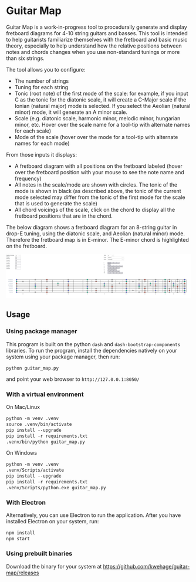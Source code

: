 # Guitar Map

Guitar Map is a work-in-progress tool to procedurally generate and display fretboard diagrams for 4-10 string guitars and basses. This tool is intended to help guitarists familiarize themselves with the fretboard and basic music theory, especially to help understand how the relative positions between notes and chords changes when you use non-standard tunings or more than six strings. 

The tool allows you to configure:
* The number of strings
* Tuning for each string
* Tonic (root note) of the first mode of the scale: for example, if you input C as the tonic for the diatonic scale, it will create a C-Major scale if the Ionian (natural major) mode is selected. If you select the Aeolian (natural minor) mode, it will generate an A minor scale. 
* Scale (e.g. diatonic scale, harmonic minor, melodic minor, hungarian minor, etc. Hover over the scale name for a tool-tip with alternate names for each scale) 
* Mode of the scale (hover over the mode for a tool-tip with alternate names for each mode)

From those inputs it displays:
* A fretboard diagram with all positions on the fretboard labeled (hover over the fretboard position with your mouse to see the note name and frequency)
* All notes in the scale/mode are shown with circles. The tonic of the mode is shown in black (as described above, the tonic of the current mode selected may differ from the tonic of the first mode for the scale that is used to generate the scale)
* All chord voicings of the scale, click on the chord to display all the fretboard positions that are in the chord.

The below diagram shows a fretboard diagram for an 8-string guitar in drop-E tuning, using the diatonic scale, and Aeolian (natural minor) mode. Therefore the fretboard map is in E-minor. The E-minor chord is highlighted on the fretboard.

![fretboard](doc/fretboard.png)

## Usage
### Using package manager
This program is built on the python `dash` and `dash-bootstrap-components` libraries. To run the program, install the dependencies natively on your system using your package manager, then run:
```
python guitar_map.py
```
and point your web browser to `http://127.0.0.1:8050/`

### With a virtual environment

On Mac/Linux
```
python -m venv .venv
source .venv/bin/activate
pip install --upgrade
pip install -r requirements.txt
.venv/bin/python guitar_map.py
```

On Windows
```
python -m venv .venv
.venv/Scripts/activate
pip install --upgrade
pip install -r requirements.txt
.venv/Scripts/python.exe guitar_map.py
```

### With Electron
Alternatively, you can use Electron to run the application. After you have installed Electron on your system, run:
```
npm install
npm start
```

### Using prebuilt binaries
Download the binary for your system at https://github.com/kwehage/guitar-map/releases
